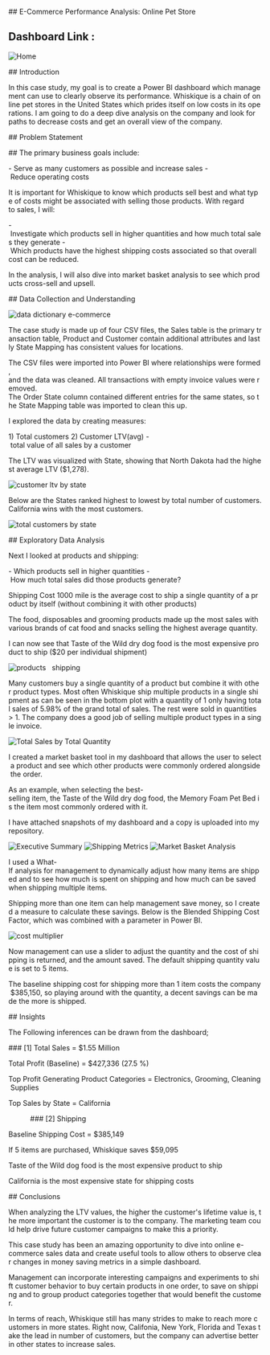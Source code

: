 ## E-Commerce Performance Analysis: Online Pet Store

## Dashboard Link : 

![Home](https://github.com/user-attachments/assets/906ccf6a-2101-434e-be89-348b01fc017d)

## Introduction

In this case study, my goal is to create a Power BI dashboard which management can use to clearly observe its performance. Whiskique is a chain of online pet stores in the United States which prides itself on low costs in its operations. I am going to do a deep dive analysis on the company and look for paths to decrease costs and get an overall view of the company.

## Problem Statement


## The primary business goals include:

- Serve as many customers as possible and increase sales
- Reduce operating costs

It is important for Whiskique to know which products sell best and what type of costs might be associated with selling those products. With regard to sales, I will:

- Investigate which products sell in higher quantities and how much total sales they generate
- Which products have the highest shipping costs associated so that overall cost can be reduced.

In the analysis, I will also dive into market basket analysis to see which products cross-sell and upsell. 


## Data Collection and Understanding

![data dictionary e-commerce](https://github.com/user-attachments/assets/5b747d97-28a2-4b94-9af7-33a1324a287d)

The case study is made up of four CSV files, the Sales table is the primary transaction table, Product and Customer contain additional attributes and lastly State Mapping has consistent values for locations.

The CSV files were imported into Power BI where relationships were formed, and the data was cleaned. All transactions with empty invoice values were removed.
The Order State column contained different entries for the same states, so the State Mapping table was imported to clean this up.

I explored the data by creating measures:

1) Total customers
2) Customer LTV(avg) - total value of all sales by a customer

The LTV was visualized with State, showing that North Dakota had the highest average LTV ($1,278). 

![customer ltv by state](https://github.com/user-attachments/assets/27ed9c0d-ac41-40a3-848d-411c662a0c78)

Below are the States ranked highest to lowest by total number of customers.
California wins with the most customers.

![total customers by state](https://github.com/user-attachments/assets/384e148b-cb6d-4fac-a38a-486a1f4bddb4)

## Exploratory Data Analysis

Next I looked at products and shipping:

- Which products sell in higher quantities
- How much total sales did those products generate?

Shipping Cost 1000 mile is the average cost to ship a single quantity of a product by itself (without combining it with other products)

The food, disposables and grooming products made up the most sales with various brands of cat food and snacks selling the highest average quantity.

I can now see that Taste of the Wild dry dog food is the most expensive product to ship ($20 per individual shipment)

![products   shipping](https://github.com/user-attachments/assets/8ec4224d-5263-49e3-9a2e-1144a2122e47)

Many customers buy a single quantity of a product but combine it with other product types. Most often Whiskique ship multiple products in a single shipment as can be seen in the bottom plot with a quantity of 1 only having total sales of 5.98% of the grand total of sales. The rest were sold in quantities > 1. The company does a good job of selling multiple product types in a single invoice.

![Total Sales by Total Quantity](https://github.com/user-attachments/assets/b7a35ebf-5d70-4aec-b355-8309cf219abf)

I created a market basket tool in my dashboard that allows the user to select a product and see which other products were commonly ordered alongside the order.

As an example, when selecting the best-selling item, the Taste of the Wild dry dog food, the Memory Foam Pet Bed is the item most commonly ordered with it.

I have attached snapshots of my dashboard and a copy is uploaded into my repository.

![Executive Summary](https://github.com/user-attachments/assets/2371e412-5a10-47ba-b078-90aae45922d6)
![Shipping Metrics](https://github.com/user-attachments/assets/20120ed8-b6e5-4169-b149-a5b3e6bb9650)
![Market Basket Analysis](https://github.com/user-attachments/assets/465c27ca-a27b-4a61-b874-c61c50dac5c2)

I used a What-If analysis for management to dynamically adjust how many items are shipped and to see how much is spent on shipping and how much can be saved when shipping multiple items.

Shipping more than one item can help management save money, so I created a measure to calculate these savings. Below is the Blended Shipping Cost Factor, which was combined with a parameter in Power BI.

![cost multiplier](https://github.com/user-attachments/assets/9e2f76fa-3411-4e52-b360-4df56d2bef24)

Now management can use a slider to adjust the quantity and the cost of shipping is returned, and the amount saved. The default shipping quantity value is set to 5 items. 

The baseline shipping cost for shipping more than 1 item costs the company $385,150, so playing around with the quantity, a decent savings can be made the more is shipped.


## Insights


The Following inferences can be drawn from the dashboard;

### [1] Total Sales = $1.55 Million

Total Profit (Baseline) = $427,336 (27.5 %)

Top Profit Generating Product Categories = Electronics, Grooming, Cleaning Supplies

Top Sales by State = California

          
### [2] Shipping

Baseline Shipping Cost = $385,149 

If 5 items are purchased, Whiskique saves $59,095

Taste of the Wild dog food is the most expensive product to ship

California is the most expensive state for shipping costs


## Conclusions

When analyzing the LTV values, the higher the customer's lifetime value is, the more important the customer is to the company. The marketing team could help drive future customer campaigns to make this a priority.

This case study has been an amazing opportunity to dive into online e-commerce sales data and create useful tools to allow others to observe clear changes in money saving metrics in a simple dashboard. 

Management can incorporate interesting campaigns and experiments to shift customer behavior to buy certain products in one order, to save on shipping and to group product categories together that would benefit the customer.

In terms of reach, Whiskique still has many strides to make to reach more customers in more states. Right now, Califonia, New York, Florida and Texas take the lead in number of customers, but the company can advertise better in other states to increase sales.
